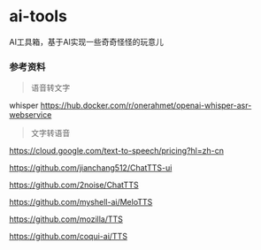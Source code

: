 # ai-tools
AI工具箱，基于AI实现一些奇奇怪怪的玩意儿

### 参考资料
> 语音转文字

whisper
https://hub.docker.com/r/onerahmet/openai-whisper-asr-webservice

> 文字转语音

https://cloud.google.com/text-to-speech/pricing?hl=zh-cn

https://github.com/jianchang512/ChatTTS-ui

https://github.com/2noise/ChatTTS

https://github.com/myshell-ai/MeloTTS

https://github.com/mozilla/TTS

https://github.com/coqui-ai/TTS